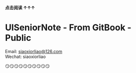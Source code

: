 **点击阅读 ↑↑↑**
# UISeniorNote - From GitBook - Public

<!--sec data-title="contact" data-id="section0" data-show=true ces-->
Email: siaoxiorliao@126.com  
Wechat: siaoxiorliao
<!--endsec-->

😏😏😏😏😏😏😏😏😏😏





